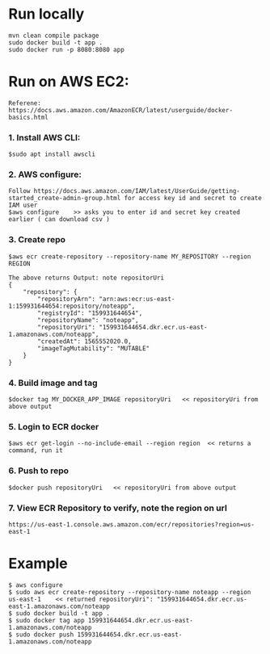Run locally
===
    mvn clean compile package
    sudo docker build -t app .
    sudo docker run -p 8080:8080 app


Run on AWS EC2:
=== 

    Referene:  https://docs.aws.amazon.com/AmazonECR/latest/userguide/docker-basics.html

### 1. Install AWS CLI:
	$sudo apt install awscli

### 2. AWS configure:
    Follow https://docs.aws.amazon.com/IAM/latest/UserGuide/getting-started_create-admin-group.html for access key id and secret to create IAM user
	$aws configure    >> asks you to enter id and secret key created earlier ( can download csv )

### 3. Create repo
    $aws ecr create-repository --repository-name MY_REPOSITORY --region REGION

    The above returns Output: note repositorUri
    {
        "repository": {
            "repositoryArn": "arn:aws:ecr:us-east-1:159931644654:repository/noteapp",
            "registryId": "159931644654",
            "repositoryName": "noteapp",
            "repositoryUri": "159931644654.dkr.ecr.us-east-1.amazonaws.com/noteapp",
            "createdAt": 1565552020.0,
            "imageTagMutability": "MUTABLE"
        }
    }

### 4. Build image and tag
    $docker tag MY_DOCKER_APP_IMAGE repositoryUri   << repositoryUri from above output

### 5. Login to ECR docker
    $aws ecr get-login --no-include-email --region region  << returns a command, run it

### 6. Push to repo
    $docker push repositoryUri   << repositoryUri from above output

### 7. View ECR Repository to verify, note the region on url
    https://us-east-1.console.aws.amazon.com/ecr/repositories?region=us-east-1

Example
===
 
    $ aws configure
    $ sudo aws ecr create-repository --repository-name noteapp --region us-east-1    << returned repositoryUri": "159931644654.dkr.ecr.us-east-1.amazonaws.com/noteapp
    $ sudo docker build -t app .
    $ sudo docker tag app 159931644654.dkr.ecr.us-east-1.amazonaws.com/noteapp
    $ sudo docker push 159931644654.dkr.ecr.us-east-1.amazonaws.com/noteapp
